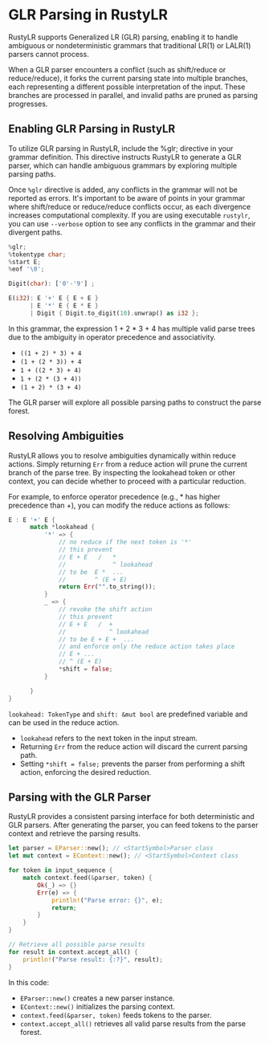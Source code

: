# GLR Parsing in RustyLR
RustyLR supports Generalized LR (GLR) parsing, enabling it to handle ambiguous or nondeterministic grammars that traditional LR(1) or LALR(1) parsers cannot process.

When a GLR parser encounters a conflict (such as shift/reduce or reduce/reduce),
it forks the current parsing state into multiple branches,
each representing a different possible interpretation of the input.
These branches are processed in parallel, and invalid paths are pruned as parsing progresses.

## Enabling GLR Parsing in RustyLR
To utilize GLR parsing in RustyLR, include the %glr; directive in your grammar definition.
This directive instructs RustyLR to generate a GLR parser,
which can handle ambiguous grammars by exploring multiple parsing paths.

Once `%glr` directive is added, any conflicts in the grammar will not be reported as errors.
It's important to be aware of points in your grammar where shift/reduce or reduce/reduce conflicts occur, as each divergence increases computational complexity.​
If you are using executable `rustylr`, you can use `--verbose` option to see any conflicts in the grammar and their divergent paths.

```rust
%glr;
%tokentype char;
%start E;
%eof '\0';

Digit(char): ['0'-'9'] ;

E(i32): E '+' E { E + E }
      | E '*' E { E * E }
      | Digit { Digit.to_digit(10).unwrap() as i32 };
```

In this grammar, the expression 1 + 2 * 3 + 4 has multiple valid parse trees due to the ambiguity in operator precedence and associativity.
 - `((1 + 2) * 3) + 4`
 - `(1 + (2 * 3)) + 4`
 - `1 + ((2 * 3) + 4)`
 - `1 + (2 * (3 + 4))`
 - `(1 + 2) * (3 + 4)`

The GLR parser will explore all possible parsing paths to construct the parse forest.

## Resolving Ambiguities
RustyLR allows you to resolve ambiguities dynamically within reduce actions.
Simply returning `Err` from a reduce action will prune the current branch of the parse tree.
By inspecting the lookahead token or other context, you can decide whether to proceed with a particular reduction.

For example, to enforce operator precedence (e.g., * has higher precedence than +), you can modify the reduce actions as follows:

```rust
E : E '+' E {
      match *lookahead {
          '*' => {
              // no reduce if the next token is '*'
              // this prevent
              // E + E   /   *
              //             ^ lookahead
              // to be  E *  ...
              //        ^ (E + E)
              return Err("".to_string());
          }
          _ => {
              // revoke the shift action
              // this prevent
              // E + E   /  +
              //            ^ lookahead
              // to be E + E +  ...
              // and enforce only the reduce action takes place
              // E + ...
              // ^ (E + E)
              *shift = false;
          }

      }
}
```
`lookahead: TokenType` and `shift: &mut bool` are predefined variable and can be used in the reduce action.
- `lookahead` refers to the next token in the input stream.​
- Returning `Err` from the reduce action will discard the current parsing path.​
- Setting `*shift = false;` prevents the parser from performing a shift action, enforcing the desired reduction.

## Parsing with the GLR Parser
RustyLR provides a consistent parsing interface for both deterministic and GLR parsers.
After generating the parser, you can feed tokens to the parser context and retrieve the parsing results.

```rust
let parser = EParser::new(); // <StartSymbol>Parser class
let mut context = EContext::new(); // <StartSymbol>Context class

for token in input_sequence {
    match context.feed(&parser, token) {
        Ok(_) => {}
        Err(e) => {
            println!("Parse error: {}", e);
            return;
        }
    }
}

// Retrieve all possible parse results
for result in context.accept_all() {
    println!("Parse result: {:?}", result);
}
```
In this code:​

- `EParser::new()` creates a new parser instance.​
- `EContext::new()` initializes the parsing context.​
- `context.feed(&parser, token)` feeds tokens to the parser.​
- `context.accept_all()` retrieves all valid parse results from the parse forest.